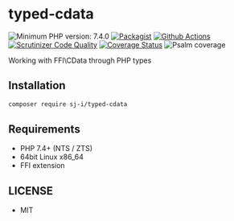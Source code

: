 # typed-cdata

![Minimum PHP version: 7.4.0](https://img.shields.io/badge/php-7.4.0%2B-blue.svg)
[![Packagist](https://img.shields.io/packagist/v/sj-i/typed-cdata.svg)](https://packagist.org/packages/sj-i/typed-cdata)
[![Github Actions](https://github.com/sj-i/typed-cdata/workflows/build/badge.svg)](https://github.com/sj-i/typed-cdata/actions)
[![Scrutinizer Code Quality](https://scrutinizer-ci.com/g/sj-i/typed-cdata/badges/quality-score.png?b=master)](https://scrutinizer-ci.com/g/sj-i/typed-cdata/?branch=master)
[![Coverage Status](https://coveralls.io/repos/github/sj-i/typed-cdata/badge.svg?branch=master)](https://coveralls.io/github/sj-i/typed-cdata?branch=master)
![Psalm coverage](https://shepherd.dev/github/sj-i/typed-cdata/coverage.svg?)

Working with FFI\CData through PHP types

## Installation
```bash
composer require sj-i/typed-cdata
```

## Requirements
- PHP 7.4+ (NTS / ZTS)
- 64bit Linux x86_64
- FFI extension

## LICENSE
- MIT
